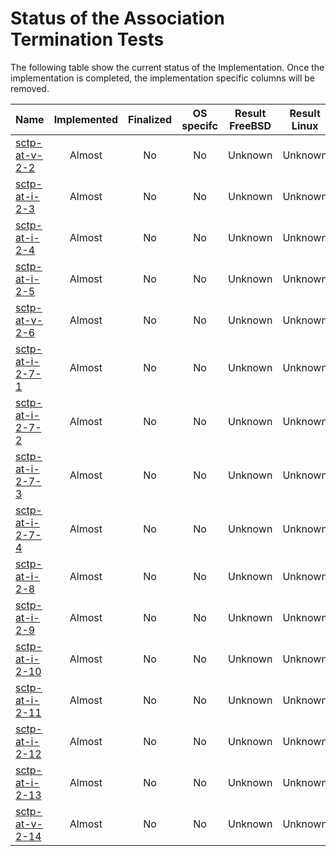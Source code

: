 # Status of the Association Termination Tests

The following table show the current status of the Implementation. Once the implementation is completed, the implementation specific columns will be removed.

| Name                                  | Implemented | Finalized | OS specifc | Result FreeBSD | Result Linux |
|:--------------------------------------|:-----------:|:---------:|:----------:|:--------------:|:------------:|
|[sctp-at-v-2-2](sctp-at-v-2-2.pkt)     | Almost      | No        | No         | Unknown        | Unknown      |
|[sctp-at-i-2-3](sctp-at-i-2-3.pkt)     | Almost      | No        | No         | Unknown        | Unknown      |
|[sctp-at-i-2-4](sctp-at-i-2-4.pkt)     | Almost      | No        | No         | Unknown        | Unknown      |
|[sctp-at-i-2-5](sctp-at-i-2-5.pkt)     | Almost      | No        | No         | Unknown        | Unknown      |
|[sctp-at-v-2-6](sctp-at-v-2-6.pkt)     | Almost      | No        | No         | Unknown        | Unknown      |
|[sctp-at-i-2-7-1](sctp-at-i-2-7-1.pkt) | Almost      | No        | No         | Unknown        | Unknown      |
|[sctp-at-i-2-7-2](sctp-at-i-2-7-2.pkt) | Almost      | No        | No         | Unknown        | Unknown      |
|[sctp-at-i-2-7-3](sctp-at-i-2-7-3.pkt) | Almost      | No        | No         | Unknown        | Unknown      |
|[sctp-at-i-2-7-4](sctp-at-i-2-7-4.pkt) | Almost      | No        | No         | Unknown        | Unknown      |
|[sctp-at-i-2-8](sctp-at-i-2-8.pkt)     | Almost      | No        | No         | Unknown        | Unknown      |
|[sctp-at-i-2-9](sctp-at-i-2-9.pkt)     | Almost      | No        | No         | Unknown        | Unknown      |
|[sctp-at-i-2-10](sctp-at-i-2-10.pkt)   | Almost      | No        | No         | Unknown        | Unknown      |
|[sctp-at-i-2-11](sctp-at-i-2-11.pkt)   | Almost      | No        | No         | Unknown        | Unknown      |
|[sctp-at-i-2-12](sctp-at-i-2-12.pkt)   | Almost      | No        | No         | Unknown        | Unknown      |
|[sctp-at-i-2-13](sctp-at-i-2-13.pkt)   | Almost      | No        | No         | Unknown        | Unknown      |
|[sctp-at-v-2-14](sctp-at-v-2-14.pkt)   | Almost      | No        | No         | Unknown        | Unknown      |
